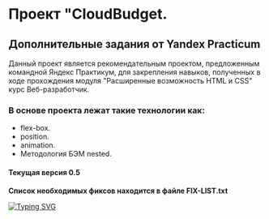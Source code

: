 # Проект "CloudBudget.
## Дополнительные задания от Yandex Practicum

Данный проект является рекомендательным проектом, предложенным командной Яндекс Практикум, для закрепления навыков, полученных в ходе прохождения модуля
"Расширенные возможность HTML и CSS" курс Веб-разработчик.

### В основе проекта лежат такие технологии как:
* flex-box.
* position.
* animation.
* Методология БЭМ nested.

#### Текущая версия 0.5

**Список необходимых фиксов находится в файле FIX-LIST.txt**

[![Typing SVG](https://readme-typing-svg.demolab.com?font=Fira+Code&pause=1000&color=00F701&background=000000&width=435&lines=%D0%94%D0%BE%D0%BF%D0%BE%D0%BB%D0%BD%D0%B8%D1%82%D0%B5%D0%BB%D1%8C%D0%BD%D0%BE%D0%B5+%D0%B7%D0%B0%D0%B4%D0%B0%D0%BD%D0%B8%D0%B5+%232+Yandex+Practicum;Version+0.5;Created+by+Vladislav+Romanov+(cohort+58))](https://git.io/typing-svg)
